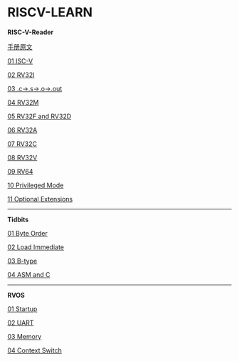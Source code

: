 # RISCV-LEARN

**RISC-V-Reader**

[手册原文](rvreader/RISC-V-Reader-Chinese-v1.pdf)

[01 ISC-V](rvreader/01_RISC-V.md)

[02 RV32I](rvreader/02_RV32I.md)

[03 .c-&gt;.s-&gt;.o-&gt;.out](rvreader/03_c-s-o-out.md)

[04 RV32M](rvreader/04_RV32M.md)

[05 RV32F and RV32D](rvreader/05_RV32FandRV32D.md)

[06 RV32A](rvreader/06_RV32A.md)

[07 RV32C](rvreader/07_RV32C.md)

[08 RV32V](rvreader/08_RV32V.md)

[09 RV64](rvreader/09_RV64.md)

[10 Privileged Mode](rvreader/10_PrivilegedMode.md)

[11 Optional Extensions](rvreader/11_OptionalExtensions.md)

---

**Tidbits**

[01 Byte Order](tidbits/01_byteOrder.md)

[02 Load Immediate](tidbits/02_loadImmediate.md)

[03 B-type](tidbits/03_Btype.md)

[04 ASM and C](tidbits/04_asmAndc.md)

---

**RVOS**

[01 Startup](rvos/01_startup/note/01_startup.md)

[02 UART](rvos/02_uart/note/02_uart.md)

[03 Memory](rvos/03_memory/note/03_memory.md)

[04 Context Switch](rvos/04_contextSwitch/note/04_contextSwitch.md)
